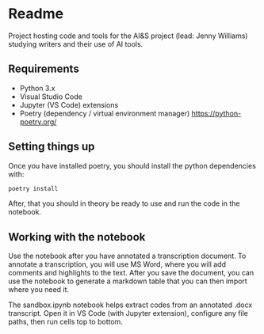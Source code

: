 # Readme

Project hosting code and tools for the AI&S project (lead: Jenny Williams) studying writers and their use of AI tools.

## Requirements
- Python 3.x
- Visual Studio Code
- Jupyter (VS Code) extensions
- Poetry (dependency / virtual environment manager) https://python-poetry.org/

## Setting things up

Once you have installed poetry, you should install the python dependencies with:

```bash
poetry install
```

After, that you should in theory be ready to use and run the code in the notebook.


## Working with the notebook

Use the notebook after you have annotated a transcription document. To annotate a transcription, you will use MS Word, where you will add comments and highlights to the text. After you save the document, you can use the notebook to generate a markdown table that you can then import where you need it.

The sandbox.ipynb notebook helps extract codes from an annotated .docx transcript. Open it in VS Code (with Jupyter extension), configure any file paths, then run cells top to bottom.